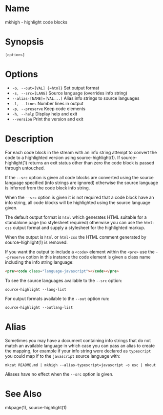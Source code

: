 # Name

mkhigh - highlight code blocks

# Synopsis

```
[options]
```

# Options

+ `-o, --out=[VAL] {=html}` Set output format
+ `-s, --src=[LANG]` Source language (overrides info string)
+ `--alias-[NAME]=[VAL...]` Alias info strings to source languages
+ `-l, --lines` Number lines in output
+ `-p, --preserve` Keep code elements
+ `-h, --help` Display help and exit
+ `--version` Print the version and exit

# Description

For each code block in the stream with an info string attempt to convert the code to a highlighted version using source-highlight(1). If source-highlight(1) returns an exit status other than zero the code block is passed through untouched.

If the `--src` option is given all code blocks are converted using the source language specified (info strings are ignored) otherwise the source language is inferred from the code block info string.

When the `--src` option is given it is not required that a code block have an info string, all code blocks will be highlighted using the source language given.

The default output format is `html` which generates HTML suitable for a standalone page (no stylesheet required) otherwise you can use the `html-css` output format and supply a stylesheet for the highlighted markup.

When the output is `html` or `html-css` the HTML comment generated by source-highlight(1) is removed.

If you want the output to include a `<code>` element within the `<pre>` use the `--preserve` option in this instance the code element is given a class name including the info string language:

```html
<pre><code class="language-javascript"></code></pre>
```

To see the source languages available to the `--src` option:

```shell
source-highlight --lang-list
```

For output formats available to the `--out` option run:

```shell
source-highlight --outlang-list
```

# Alias

Sometimes you may have a document containing info strings that do not match an available language in which case you can pass an alias to create the mapping, for example if your info string were declared as `typescript` you could map if to the `javascript` source language with:

```shell
mkcat README.md | mkhigh --alias-typescript=javascript -o esc | mkout
```

Aliases have no effect when the `--src` option is given.

<? @include {=include} mkhighlight-example.md ?>

# See Also

mkpage(1), source-highlight(1)
